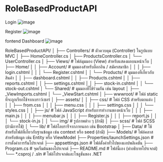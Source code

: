 # RoleBasedProductAPI
Login 
![image](https://github.com/user-attachments/assets/98894e32-6dc1-4c35-8457-41d865310fef)

Register
![image](https://github.com/user-attachments/assets/062b3f61-0600-480b-b23d-f99fb6ed7732)


fontend Dashboard
![image](https://github.com/user-attachments/assets/8ddf0b2e-7e6f-411e-8298-6bc568ca5b32)


RoleBasedProductAPI/
│
├── Controllers/               # ตัวควบคุม (Controller) ในรูปแบบ MVC
│   ├── HomeController.cs
│   ├── ProductsController.cs
│   └── UserController.cs
│
├── Views/                     # ไฟล์มุมมอง (View) สำหรับแสดงผลบนหน้าเว็บ
│   ├── Home/
│   │   ├── Account/           # มุมมองสำหรับล็อกอิน / สมัครสมาชิก
│   │   │   ├── login.cshtml
│   │   │   └── Register.cshtml
│   │   └── Products/          # มุมมองที่เกี่ยวกับสินค้า
│   │       ├── dashboard.cshtml
│   │       ├── Products.cshtml
│   │       ├── reports.cshtml
│   │       ├── settings.cshtml
│   │       ├── stock-in.cshtml
│   │       └── stock-out.cshtml
│   └── Shared/                # มุมมองที่ใช้ร่วมกัน เช่น layout
│       ├── _ViewImports.cshtml
│       └── _ViewStart.cshtml
│
├── wwwroot/                   # ไฟล์ static ที่จะถูกเรียกใช้จากเบราว์เซอร์
│   ├── assets/
│   │   ├── css/               # ไฟล์ CSS สำหรับตกแต่ง
│   │   │   ├── from.css
│   │   │   ├── menu.css
│   │   │   ├── settings.css
│   │   │   └── styles.css
│   │   ├── js/                # ไฟล์ JavaScript สำหรับการทำงานของหน้าเว็บ
│   │   │   ├── main.js
│   │   │   ├── menubar.js
│   │   │   ├── Register.js
│   │   │   ├── report.js
│   │   │   └── stock-in.js
│   │   └── img/               # รูปภาพต่าง ๆ (ถ้ามี)
│   ├── scss/                  # ไฟล์ SCSS (ถ้ามีการใช้)
│   └── lib/                   # ไฟล์ไลบรารีจากภายนอก เช่น Bootstrap
│
├── Data/                      # ใช้สำหรับไฟล์ที่เกี่ยวกับฐานข้อมูล เช่น context หรือ seed (ถ้ามี)
├── Models/                    # ไฟล์คลาสสำหรับข้อมูล เช่น Entity หรือ ViewModel
├── Properties/launchSettings.json # การตั้งค่าการรันโปรเจกต์
├── appsettings.json           # ไฟล์ตั้งค่าทั่วไปของแอปพลิเคชัน
├── Program.cs                 # จุดเริ่มต้นของโปรเจกต์
├── README.md                  # ไฟล์นี้เอง (คำอธิบายโปรเจกต์)
└── *.csproj / .sln            # ไฟล์โปรเจกต์และโซลูชันของ .NET
